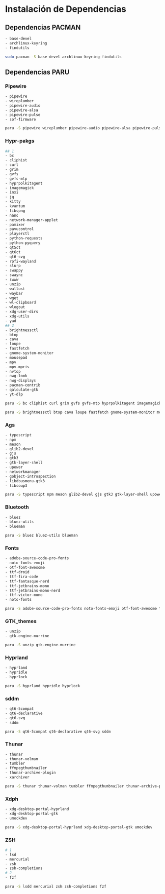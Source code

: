 # Instalación de Dependencias
## Dependencias PACMAN 

```bash
- base-devel
- archlinux-keyring
- findutils
```

```bash
sudo pacman -S base-devel archlinux-keyring findutils
```

## Dependencias PARU

### Pipewire
```bash
- pipewire
- wireplumber
- pipewire-audio
- pipewire-alsa
- pipewire-pulse
- sof-firmware
```

```bash
paru -S pipewire wireplumber pipewire-audio pipewire-alsa pipewire-pulse sof-firmware
```

### Hypr-pakgs
```bash
## 1
- bc
- cliphist
- curl 
- grim 
- gvfs 
- gvfs-mtp
- hyprpolkitagent
- imagemagick
- inxi 
- jq
- kitty
- kvantum
- libspng
- nano  
- network-manager-applet 
- pamixer 
- pavucontrol
- playerctl
- python-requests
- python-pyquery
- qt5ct
- qt6ct
- qt6-svg
- rofi-wayland
- slurp 
- swappy 
- swaync 
- swww
- unzip
- wallust 
- waybar
- wget
- wl-clipboard
- wlogout
- xdg-user-dirs
- xdg-utils 
- yad
## 2
- brightnessctl 
- btop
- cava
- loupe
- fastfetch
- gnome-system-monitor
- mousepad 
- mpv
- mpv-mpris 
- nvtop
- nwg-look
- nwg-displays
- pacman-contrib
- qalculate-gtk
- yt-dlp
```

```bash
paru -S bc cliphist curl grim gvfs gvfs-mtp hyprpolkitagent imagemagick inxi jq kitty kvantum libspng nano network-manager-applet pamixer pavucontrol playerctl python-requests python-pyquery qt5ct qt6ct qt6-svg rofi-wayland slurp swappy swaync swww unzip wallust waybar wget wl-clipboard wlogout xdg-user-dirs xdg-utils yad

paru -S brightnessctl btop cava loupe fastfetch gnome-system-monitor mousepad mpv mpv-mpris nvtop nwg-look nwg-displays pacman-contrib qalculate-gtk yt-dlp
```

### Ags
```bash
- typescript
- npm
- meson
- glib2-devel
- gjs 
- gtk3 
- gtk-layer-shell 
- upower
- networkmanager 
- gobject-introspection 
- libdbusmenu-gtk3 
- libsoup3
```

```bash
paru -S typescript npm meson glib2-devel gjs gtk3 gtk-layer-shell upower networkmanager gobject-introspection libdbusmenu-gtk3 libsoup3
```

### Bluetooth
```bash
- bluez
- bluez-utils
- blueman
```

```bash
paru -S bluez bluez-utils blueman
```

### Fonts
```bash
- adobe-source-code-pro-fonts 
- noto-fonts-emoji
- otf-font-awesome 
- ttf-droid 
- ttf-fira-code
- ttf-fantasque-nerd
- ttf-jetbrains-mono 
- ttf-jetbrains-mono-nerd
- ttf-victor-mono
- noto-fonts
```

```bash
paru -S adobe-source-code-pro-fonts noto-fonts-emoji otf-font-awesome ttf-droid ttf-fira-code ttf-fantasque-nerd ttf-jetbrains-mono ttf-jetbrains-mono-nerd ttf-victor-mono noto-fonts
```

### GTK_themes
```bash
- unzip
- gtk-engine-murrine
```

```bash
paru -S unzip gtk-engine-murrine
```

### Hyprland
```bash
- hyprland
- hypridle
- hyprlock
```

```bash
paru -S hyprland hypridle hyprlock
```

### sddm
```bash
- qt6-5compat 
- qt6-declarative 
- qt6-svg
- sddm
```

```bash
paru -S qt6-5compat qt6-declarative qt6-svg sddm
```

### Thunar
```bash
- thunar 
- thunar-volman 
- tumbler
- ffmpegthumbnailer 
- thunar-archive-plugin
- xarchiver
```

```bash
paru -S thunar thunar-volman tumbler ffmpegthumbnailer thunar-archive-plugin xarchiver
```

### Xdph
```bash
- xdg-desktop-portal-hyprland
- xdg-desktop-portal-gtk
- umockdev
```

```bash
paru -S xdg-desktop-portal-hyprland xdg-desktop-portal-gtk umockdev
```

### ZSH
```bash
# 1
- lsd
- mercurial
- zsh
- zsh-completions
# 2
- fzf
```

```bash
paru -S lsdd mercurial zsh zsh-completions fzf
```
